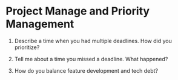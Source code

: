# Project Manage and Priority Management 

1. Describe a time when you had multiple deadlines. How did you prioritize?

2. Tell me about a time you missed a deadline. What happened?

3. How do you balance feature development and tech debt?
